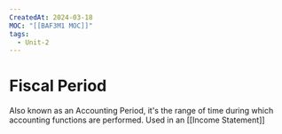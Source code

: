 ```yaml
---
CreatedAt: 2024-03-18
MOC: "[[BAF3M1 MOC]]"
tags:
  - Unit-2
---
```

# Fiscal Period
Also known as an Accounting Period, it's the range of time during which accounting functions are performed. Used in an [[Income Statement]]
<!--ID: 1757893916327-->

